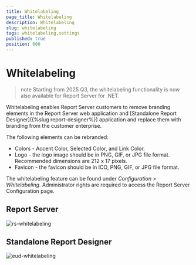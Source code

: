 ```yaml
---
title: Whitelabeling
page_title: Whitelabeling
description: Whitelabeling
slug: whitelabeling
tags: whitelabeling,settings
published: true
position: 600
---
```


# Whitelabeling

>note Starting from 2025 Q3, the whitelabeling functionality is now also available for Report Server for .NET.

Whitelabeling enables Report Server customers to remove branding elements in the Report Server web application and [Standalone Report Designer]({%slug report-designer%}) application and replace them with branding from the customer enterprise.

The following elements can be rebranded:

* Colors - Accent Color, Selected Color, and Link Color.
* Logo - the logo image should be in PNG, GIF, or JPG file format. Recommended dimensions are 212 x 17 pixels.
* Favicon - the favicon should be in ICO, PNG, GIF, or JPG file format.

The whitelabeling feature can be found under _Configuration_ > _Whitelabeling_. Administrator rights are required to access the Report Server Configuration page.

## Report Server ##
![rs-whitelabeling](../../images/report-server-images/whitelabeling/report-server-whitelabeling.png)

## Standalone Report Designer ##
![eud-whitelabeling](../../images/report-server-images/whitelabeling/designer-whitelabeling.png)
